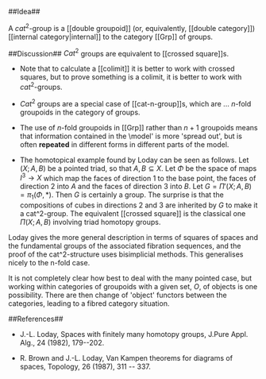 ##Idea##

A $cat^2$-group is a [[double groupoid]] (or, equivalently, [[double category]]) [[internal category|internal]] to the category [[Grp]] of groups.


##Discussion##
$Cat^2$ groups are equivalent to [[crossed square]]s. 

* Note that to calculate a [[colimit]] it is better to work with crossed squares, but to prove something is a colimit, it is better to work with $cat^2$-groups. 

* $Cat^2$ groups are a special case of [[cat-n-group]]s, which are ... $n$-fold groupoids in the category of groups.

* The use of $n$-fold groupoids in [[Grp]] rather than $n+1$ groupoids means that information contained in the \model' is more 'spread out', but is often **repeated** in different forms in different parts of the model. 

* The homotopical example found by Loday can be seen as follows. Let $(X;A,B)$ be a pointed triad, so that $A,B \subseteq X$. Let $\Phi$ be the space of maps $I^3 \to X$ which map the faces of direction 1 to the base point, the faces of direction 2 into $A$ and the faces of direction 3 into $B$. Let $G= \Pi'(X;A,B)= \pi_1(\Phi,*)$. Then $G$ is certainly a group. The surprise is that the compositions of cubes in directions 2 and 3 are inherited by $G$ to make it a cat^2-group. The equivalent [[crossed square]] is the classical one $\Pi(X;A,B)$ involving triad homotopy groups. 

Loday gives the more general description in terms of squares of spaces and the fundamental groups of the associated fibration sequences, and the proof of the cat^2-structure uses bisimplicial methods. This generalises nicely to the n-fold case. 

It is not completely clear how best to deal with the many pointed case, but working within categories of groupoids with a given set, $O$,  of objects is one possibility. There are then change of 'object' functors between the categories, leading to a fibred category situation.


##References##

* J.-L. Loday,  Spaces with finitely many homotopy groups,
J.Pure Appl.  Alg., 24 (1982), 179--202.

* R. Brown and J.-L. Loday,  Van Kampen theorems for diagrams of spaces,   Topology, 26 (1987), 311 -- 337.

